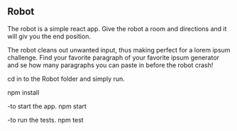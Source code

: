 ## Robot
The robot is a simple react app. Give the robot a room and directions and it will giv you the end position.

The robot cleans out unwanted input, thus making perfect for a lorem ipsum challenge.
Find your favorite paragraph of your favorite ipsum generator and se how many 
paragraphs you can paste in before the robot crash! 

cd in to the Robot folder and simply run.

npm install

-to start the app.
npm start

-to run the tests.
npm test
